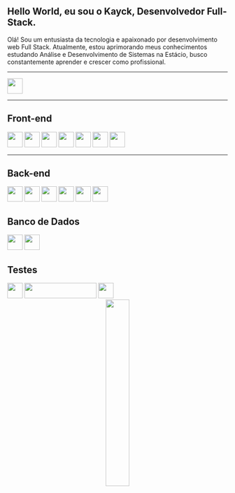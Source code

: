 ## Hello World, eu sou o Kayck, Desenvolvedor Full-Stack.

<div>
Olá! Sou um entusiasta da tecnologia e apaixonado por desenvolvimento web Full Stack. Atualmente, estou aprimorando meus conhecimentos estudando Análise e Desenvolvimento de Sistemas na Estácio, busco constantemente aprender e crescer como profissional.
</div>
<hr>
<div>
<a href="https://www.linkedin.com/in/kayck-hirt/" target="_blank"><img src="https://img.shields.io/badge/-LinkedIn-%230077B5?style=for-the-badge&logo=linkedin&logoColor=white" target="_blank" height=35px></a>
<hr>
  <h2>Front-end</h2>
<img src="https://img.shields.io/badge/Angular-DD0031?style=for-the-badge&logo=angular&logoColor=white" height=35px>
<img src="https://img.shields.io/badge/React-20232A?style=for-the-badge&logo=react&logoColor=61DAFB" height=35px>
<img src= "https://img.shields.io/badge/HTML5-E34F26?style=for-the-badge&logo=html5&logoColor=white" height=35px>
<img src= "https://img.shields.io/badge/CSS3-1572B6?style=for-the-badge&logo=css3&logoColor=white" height=35px>
<img src= "https://img.shields.io/badge/Material--UI-0081CB?style=for-the-badge&logo=material-ui&logoColor=white" height=35px>
<img src="https://img.shields.io/badge/JavaScript-F7DF1E?style=for-the-badge&logo=javascript&logoColor=black" height=35px>
<img src="https://img.shields.io/badge/Redux-593D88?style=for-the-badge&logo=redux&logoColor=white" height=35px>
<hr>
 <h2>Back-end</h2>
<img src="https://img.shields.io/badge/Node.js-43853D?style=for-the-badge&logo=node.js&logoColor=white" height=35px>
<img src="https://img.shields.io/badge/Python-3776AB.svg?style=for-the-badge&logo=Python&logoColor=white" height=35px>
<img src="https://img.shields.io/badge/PHP-777BB4?style=for-the-badge&logo=php&logoColor=white" height=35px>
<img src="https://img.shields.io/badge/Sequelize-52B0E7?style=for-the-badge&logo=Sequelize&logoColor=white" height=35px>
<img src="https://img.shields.io/badge/Mongoose-880000.svg?style=for-the-badge&logo=Mongoose&logoColor=white" height=35px>
<img src="https://img.shields.io/badge/TypeScript-007ACC?style=for-the-badge&logo=typescript&logoColor=white" height=35px>

  
  <h2>Banco de Dados</h2>
<img src="https://img.shields.io/badge/MongoDB-47A248.svg?style=for-the-badge&logo=MongoDB&logoColor=white" height=35px>
<img src="https://img.shields.io/badge/MySQL-4479A1.svg?style=for-the-badge&logo=MySQL&logoColor=white" height=35px>
  <h2>Testes</h2>
<img src="https://img.shields.io/badge/Jest-323330?style=for-the-badge&logo=Jest&logoColor=white" height=35px>
<img src="https://img.shields.io/badge/testing%20library-323330?style=for-the-badge&logo=testing-library&logoColor=red" height=35px width=165px>
<img src="https://img.shields.io/badge/Mocha-8D6748.svg?style=for-the-badge&logo=Mocha&logoColor=white" height=35px >

  
  
</div>
<div align="center">
<img src="https://media.giphy.com/media/iIqmM5tTjmpOB9mpbn/giphy.gif" width=33%>
</div>

